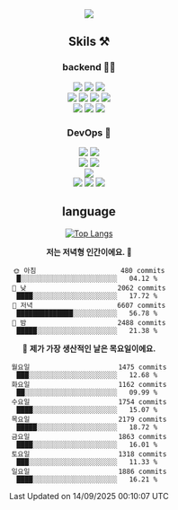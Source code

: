 <div align="center">

<a href="https://hhpluscertificateofcompletion.oopy.io/">
  <img src="https://static.spartacodingclub.kr/hanghae99/plus/completion/badge_black.svg" />
</a>

## Skils ⚒️

### backend 🧑‍💻
  
<img src="https://img.shields.io/badge/Java-FF6600?style=flat-square&logo=buymeacoffee&logoColor=white"/>
<img src="https://img.shields.io/badge/Go-0099FF?style=flat-square&logo=go&logoColor=white"/>
<img src="https://img.shields.io/badge/Kotlin-7F52FF?style=flat-square&logo=kotlin&logoColor=white"/>
  
  
<br />
  
<img src="https://img.shields.io/badge/Spring-339933?style=flat-square&logo=Spring&logoColor=white"/>
<img src="https://img.shields.io/badge/Spring Boot-339933?style=flat-square&logo=Spring Boot&logoColor=white"/>
<img src="https://img.shields.io/badge/Spring Security-339933?style=flat-square&logo=Spring Security&logoColor=white"/>
  
<img src="https://img.shields.io/badge/Spring Data JPA-339933?style=flat-square&logo=Hibernate&logoColor=white"/>

<br />
  
  <img src="https://img.shields.io/badge/mysql-0099FF?style=flat-square&logo=mysql&logoColor=white"/>
  <img src="https://img.shields.io/badge/mariadb-0099FF?style=flat-square&logo=mariadb&logoColor=white"/>
  <img src="https://img.shields.io/badge/mongoDB-47A248?style=flat-square&logo=mongodb&logoColor=white"/>
  
  
### DevOps 🚀
  
  <img src="https://img.shields.io/badge/docker-2496ED?style=flat-square&logo=docker&logoColor=white"/>
  <img src="https://img.shields.io/badge/kubernetes-326CE5?style=flat-square&logo=kubernetes&logoColor=white"/>
  
  <br />
  
  <img src="https://img.shields.io/badge/Github Actions-2088FF?style=flat-square&logo=githubactions&logoColor=white"/>
  <img src="https://img.shields.io/badge/Jenkins-D24939?style=flat-square&logo=jenkins&logoColor=white"/>
  
  
  <br />
  <img src="https://img.shields.io/badge/terraform-7B42BC?style=flat-square&logo=terraform&logoColor=white"/>
  
  <br />
  <img src="https://img.shields.io/badge/Amazon AWS-232F3E?style=flat-square&logo=Amazon AWS&logoColor=white"/>

  <img src="https://img.shields.io/badge/GCP-4285F4?style=flat-square&logo=googlecloud&logoColor=white"/>
  <img src="https://img.shields.io/badge/NCP-03C75A?style=flat-square&logo=naver&logoColor=white"/>
  
  
## language

[![Top Langs](https://github-readme-stats.vercel.app/api/top-langs/?username=zxcv9203&hide=html&exclude_repo=zxcv9203.github.io,golB&theme=grate-gatsby)](https://github.com/zxcv9203/github-readme-stats)
  
<!--START_SECTION:waka-->
**저는 저녁형 인간이에요. 🦉** 

```text
🌞 아침                     480 commits         █░░░░░░░░░░░░░░░░░░░░░░░░   04.12 % 
🌆 낮　                     2062 commits        ████░░░░░░░░░░░░░░░░░░░░░   17.72 % 
🌃 저녁                     6607 commits        ██████████████░░░░░░░░░░░   56.78 % 
🌙 밤　                     2488 commits        █████░░░░░░░░░░░░░░░░░░░░   21.38 % 
```
📅 **제가 가장 생산적인 날은 목요일이에요.** 

```text
월요일                      1475 commits        ███░░░░░░░░░░░░░░░░░░░░░░   12.68 % 
화요일                      1162 commits        ██░░░░░░░░░░░░░░░░░░░░░░░   09.99 % 
수요일                      1754 commits        ████░░░░░░░░░░░░░░░░░░░░░   15.07 % 
목요일                      2179 commits        █████░░░░░░░░░░░░░░░░░░░░   18.72 % 
금요일                      1863 commits        ████░░░░░░░░░░░░░░░░░░░░░   16.01 % 
토요일                      1318 commits        ███░░░░░░░░░░░░░░░░░░░░░░   11.33 % 
일요일                      1886 commits        ████░░░░░░░░░░░░░░░░░░░░░   16.21 % 
```



 Last Updated on 14/09/2025 00:10:07 UTC
<!--END_SECTION:waka-->
  
</div>

